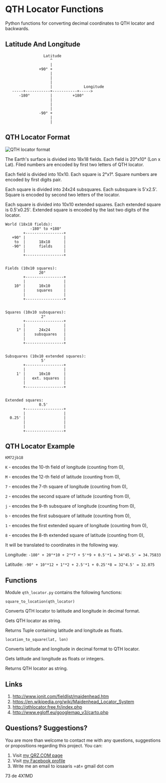 # QTH Locator Functions
Python functions for converting decimal coordinates to QTH locator and backwards.

## Latitude And Longitude
```
   		         Latitude
                    ^
                    |
               +90° +
                    |
                    |
                    |
                    |              Longitude
   -----+-----------+-----------+----->
      -180°         |         +180°
                    |
                    |
                    |
               -90° +
                    |
                    |
```

## QTH Locator Format

![QTH locator format](https://raw.githubusercontent.com/4x5dm/qth_locator_functions/master/images/qth_locator_format.png)

The Earth's surface is divided into 18x18 fields. Each field is 20°x10° (Lon x Lat). Filed numbers are encoded by first two letters of QTH locator.

Each field is divided into 10x10. Each square is 2°x1°. Square numbers are encoded by first digits pair.

Each square is divided into 24x24 subsquares. Each subsquare is 5'x2.5'. Square is encoded by second two letters of the locator.

Each square is divided into 10x10 extended squares. Each extended square is 0.5'x0.25'. Extended square is encoded by the last two digits of the locator.

```
World (18x18 fields):
           -180° to +180°
        +-----------------+
   +90° |                 |
    to  |      18x18      |
   -90° |      fields     |
        |                 |
        +-----------------+

	   
Fields (10x10 squares):
               20°
        +-----------------+
        |                 |
    10° |      10x10      |
        |     squares     |
        |                 |
        +-----------------+

	   
Squares (10x10 subsquares):
                2°
        +-----------------+
        |                 |
     1° |      24x24      |
        |    subsquares   |
        |                 |
        +-----------------+


Subsquares (10x10 extended squares):
                5'
        +-----------------+
        |                 |
     1' |      10x10      |
        |   ext. squares  |
        |                 |
        +-----------------+


Extended squares:
               0.5'
        +-----------------+
        |                 |
  0.25' |                 |
        |                 |
        |                 |
        +-----------------+
```

## QTH Locator Example

``` KM72jb18 ```

``` K ``` - encodes the 10-th field of longitude (counting from 0),

``` M ``` - encodes the 12-th field of latitude (counting from 0),

``` 7 ``` - encodes the 7-th square of longitude (counting from 0),

``` 2 ``` - encodes the second square of latitude (counting from 0),

``` j ``` - encodes the 9-th subsquare of longitude (counting from 0),

``` b ``` - encodes the first subsquare of latitude (counting from 0),

``` 1 ``` - encodes the first extended square of longitude (counting from 0),

``` 8 ``` - encodes the 8-th extended square of latitude (counting from 0),

It will be translated to coordinates in the following way.

Longitude: ``` -180° + 20°*10 + 2°*7 + 5'*9 + 0.5'*1 = 34°45.5' = 34.75833 ```

Latitude: ``` -90° + 10°*12 + 1°*2 + 2.5'*1 + 0.25'*8 = 32°4.5' = 32.075 ```

## Functions

Module ```qth_locator.py``` contains the following functions:

```square_to_location(qth_locator)```

Converts QTH locator to latitude and longitude in decimal format.

Gets QTH locator as string.

Returns Tuple containing latitude and longitude as floats.

```location_to_square(lat, lon)```

Converts latitude and longitude in decimal format to QTH locator.

Gets latitude and longitude as floats or integers.

Returns QTH locator as string.

## Links
1. http://www.jonit.com/fieldlist/maidenhead.htm
2. https://en.wikipedia.org/wiki/Maidenhead_Locator_System
3. http://qthlocator.free.fr/index.php
4. http://www.egloff.eu/googlemap_v3/carto.php

## Questions? Suggestions?
You are more than welcome to contact me with any questions, suggestions or propositions regarding this project. You can:

1. Visit [my QRZ.COM page](https://www.qrz.com/db/4X1MD)
2. Visit [my Facebook profile](https://www.facebook.com/Dima.Meln)
3. Write me an email to iosaaris =at= gmail dot com

73 de 4X1MD


